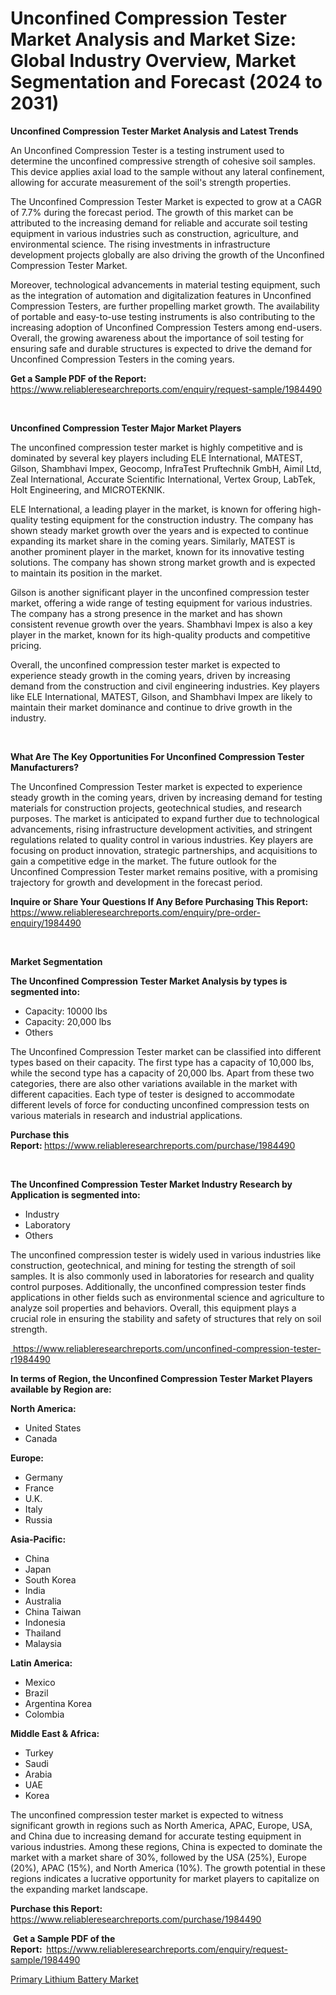<p><h1>Unconfined Compression Tester Market Analysis and Market Size: Global Industry Overview, Market Segmentation and Forecast (2024 to 2031)</h1></p><p><strong>Unconfined Compression Tester Market Analysis and Latest Trends</strong></p>
<p><p>An Unconfined Compression Tester is a testing instrument used to determine the unconfined compressive strength of cohesive soil samples. This device applies axial load to the sample without any lateral confinement, allowing for accurate measurement of the soil's strength properties.</p><p>The Unconfined Compression Tester Market is expected to grow at a CAGR of 7.7% during the forecast period. The growth of this market can be attributed to the increasing demand for reliable and accurate soil testing equipment in various industries such as construction, agriculture, and environmental science. The rising investments in infrastructure development projects globally are also driving the growth of the Unconfined Compression Tester Market.</p><p>Moreover, technological advancements in material testing equipment, such as the integration of automation and digitalization features in Unconfined Compression Testers, are further propelling market growth. The availability of portable and easy-to-use testing instruments is also contributing to the increasing adoption of Unconfined Compression Testers among end-users. Overall, the growing awareness about the importance of soil testing for ensuring safe and durable structures is expected to drive the demand for Unconfined Compression Testers in the coming years.</p></p>
<p><strong>Get a Sample PDF of the Report:&nbsp;</strong> <a href="https://www.reliableresearchreports.com/enquiry/request-sample/1984490">https://www.reliableresearchreports.com/enquiry/request-sample/1984490</a></p>
<p>&nbsp;</p>
<p><strong>Unconfined Compression Tester Major Market Players</strong></p>
<p><p>The unconfined compression tester market is highly competitive and is dominated by several key players including ELE International, MATEST, Gilson, Shambhavi Impex, Geocomp, InfraTest Pruftechnik GmbH, Aimil Ltd, Zeal International, Accurate Scientific International, Vertex Group, LabTek, Holt Engineering, and MICROTEKNIK.</p><p>ELE International, a leading player in the market, is known for offering high-quality testing equipment for the construction industry. The company has shown steady market growth over the years and is expected to continue expanding its market share in the coming years. Similarly, MATEST is another prominent player in the market, known for its innovative testing solutions. The company has shown strong market growth and is expected to maintain its position in the market.</p><p>Gilson is another significant player in the unconfined compression tester market, offering a wide range of testing equipment for various industries. The company has a strong presence in the market and has shown consistent revenue growth over the years. Shambhavi Impex is also a key player in the market, known for its high-quality products and competitive pricing.</p><p>Overall, the unconfined compression tester market is expected to experience steady growth in the coming years, driven by increasing demand from the construction and civil engineering industries. Key players like ELE International, MATEST, Gilson, and Shambhavi Impex are likely to maintain their market dominance and continue to drive growth in the industry.</p></p>
<p>&nbsp;</p>
<p><strong>What Are The Key Opportunities For Unconfined Compression Tester Manufacturers?</strong></p>
<p><p>The Unconfined Compression Tester market is expected to experience steady growth in the coming years, driven by increasing demand for testing materials for construction projects, geotechnical studies, and research purposes. The market is anticipated to expand further due to technological advancements, rising infrastructure development activities, and stringent regulations related to quality control in various industries. Key players are focusing on product innovation, strategic partnerships, and acquisitions to gain a competitive edge in the market. The future outlook for the Unconfined Compression Tester market remains positive, with a promising trajectory for growth and development in the forecast period.</p></p>
<p><strong>Inquire or Share Your Questions If Any Before Purchasing This Report:</strong> <a href="https://www.reliableresearchreports.com/enquiry/pre-order-enquiry/1984490">https://www.reliableresearchreports.com/enquiry/pre-order-enquiry/1984490</a></p>
<p>&nbsp;</p>
<p><strong>Market Segmentation</strong></p>
<p><strong>The Unconfined Compression Tester Market Analysis by types is segmented into:</strong></p>
<p><ul><li>Capacity: 10000 lbs</li><li>Capacity: 20,000 lbs</li><li>Others</li></ul></p>
<p><p>The Unconfined Compression Tester market can be classified into different types based on their capacity. The first type has a capacity of 10,000 lbs, while the second type has a capacity of 20,000 lbs. Apart from these two categories, there are also other variations available in the market with different capacities. Each type of tester is designed to accommodate different levels of force for conducting unconfined compression tests on various materials in research and industrial applications.</p></p>
<p><strong>Purchase this Report:&nbsp;</strong><a href="https://www.reliableresearchreports.com/purchase/1984490">https://www.reliableresearchreports.com/purchase/1984490</a></p>
<p>&nbsp;</p>
<p><strong>The Unconfined Compression Tester Market Industry Research by Application is segmented into:</strong></p>
<p><ul><li>Industry</li><li>Laboratory</li><li>Others</li></ul></p>
<p><p>The unconfined compression tester is widely used in various industries like construction, geotechnical, and mining for testing the strength of soil samples. It is also commonly used in laboratories for research and quality control purposes. Additionally, the unconfined compression tester finds applications in other fields such as environmental science and agriculture to analyze soil properties and behaviors. Overall, this equipment plays a crucial role in ensuring the stability and safety of structures that rely on soil strength.</p></p>
<p><a href="https://www.reliableresearchreports.com/unconfined-compression-tester-r1984490">&nbsp;https://www.reliableresearchreports.com/unconfined-compression-tester-r1984490</a></p>
<p><strong>In terms of Region, the Unconfined Compression Tester Market Players available by Region are:</strong></p>
<p>
    <p> <strong> North America: </strong>
        <ul>
            <li>United States</li>
            <li>Canada</li>
        </ul>
        </p> 
    <p> <strong> Europe: </strong>
        <ul>
            <li>Germany</li>
            <li>France</li>
            <li>U.K.</li>
            <li>Italy</li>
            <li>Russia</li>
        </ul>
        </p> 
    <p> <strong> Asia-Pacific: </strong>
        <ul>
            <li>China</li>
            <li>Japan</li>
            <li>South Korea</li>
            <li>India</li>
            <li>Australia</li>
            <li>China Taiwan</li>
            <li>Indonesia</li>
            <li>Thailand</li>
            <li>Malaysia</li>
        </ul>
        </p> 
    <p> <strong> Latin America: </strong>
        <ul>
            <li>Mexico</li>
            <li>Brazil</li>
            <li>Argentina Korea</li>
            <li>Colombia</li>
        </ul>
        </p> 
    <p> <strong> Middle East & Africa: </strong>
        <ul>
            <li>Turkey</li>
            <li>Saudi</li>
            <li>Arabia</li>
            <li>UAE</li>
            <li>Korea</li>
        </ul>
    </p>
    </p>
<p><p>The unconfined compression tester market is expected to witness significant growth in regions such as North America, APAC, Europe, USA, and China due to increasing demand for accurate testing equipment in various industries. Among these regions, China is expected to dominate the market with a market share of 30%, followed by the USA (25%), Europe (20%), APAC (15%), and North America (10%). The growth potential in these regions indicates a lucrative opportunity for market players to capitalize on the expanding market landscape.</p></p>
<p><strong>Purchase this Report: </strong><a href="https://www.reliableresearchreports.com/purchase/1984490">https://www.reliableresearchreports.com/purchase/1984490</a></p>
<p>&nbsp;<strong>Get a Sample PDF of the Report:&nbsp;&nbsp;</strong><a href="https://www.reliableresearchreports.com/enquiry/request-sample/1984490">https://www.reliableresearchreports.com/enquiry/request-sample/1984490</a></p>
<p><strong></strong></p>
<p><p><a href="https://github.com/nettieBoyle67/Market-Research-Report-List-1/blob/main/primary-lithium-battery-market.md">Primary Lithium Battery Market</a></p></p>